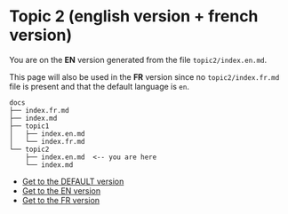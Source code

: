 # Topic 2 (english version + french version)

You are on the **EN** version generated from the file `topic2/index.en.md`.

This page will also be used in the **FR** version since no `topic2/index.fr.md` file is present and that the default language is `en`.

```
docs
├── index.fr.md
├── index.md
├── topic1
│   ├── index.en.md
│   └── index.fr.md
└── topic2
    ├── index.en.md  <-- you are here
    └── index.md
```

- [Get to the DEFAULT version](https://ultrabug.github.io/mkdocs-static-i18n/)
- [Get to the EN version](https://ultrabug.github.io/mkdocs-static-i18n/en/)
- [Get to the FR version](https://ultrabug.github.io/mkdocs-static-i18n/fr/)
